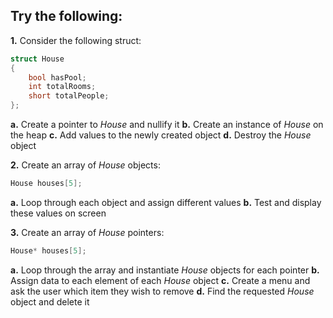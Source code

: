 ## Try the following:

<b>1.</b> Consider the following struct:

```cpp
struct House
{
	bool hasPool;
	int totalRooms;
	short totalPeople;
};
```

<b>a.</b> Create a pointer to <i>House</i> and nullify it
<b>b.</b> Create an instance of <i>House</i> on the heap
<b>c.</b> Add values to the newly created object
<b>d.</b> Destroy the <i>House</i> object

<b>2.</b> Create an array of <i>House</i> objects:

```cpp
House houses[5];
```

<b>a.</b> Loop through each object and assign different values
<b>b.</b> Test and display these values on screen

<b>3.</b> Create an array of <i>House</i> pointers:

```cpp
House* houses[5];
```

<b>a.</b> Loop through the array and instantiate <i>House</i> objects for each pointer
<b>b.</b> Assign data to each element of each <i>House</i> object
<b>c.</b> Create a menu and ask the user which item they wish to remove
<b>d.</b> Find the requested <i>House</i> object and delete it
